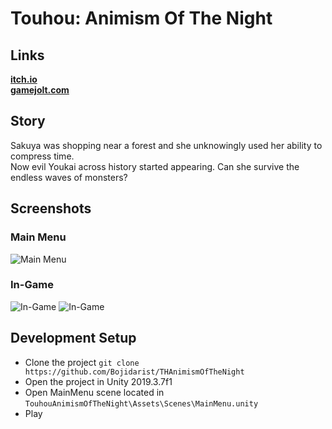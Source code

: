# Touhou: Animism Of The Night

## Links

[**itch.io**](https://bojidarist.itch.io/touhou-animism-of-the-night)  
[**gamejolt.com**](https://gamejolt.com/games/animismofthenight/463934)

## Story

Sakuya was shopping near a forest and she unknowingly used her ability to compress time.  
Now evil Youkai across history started appearing. Can she survive the endless waves of monsters?

## Screenshots

### Main Menu

![Main Menu](ReadmeFiles/Screenshots/thScreenshot.png)

### In-Game

![In-Game](ReadmeFiles/Screenshots/th_screenshot1.png)
![In-Game](ReadmeFiles/Screenshots/th_screenshot2.png)

## Development Setup

- Clone the project `git clone https://github.com/Bojidarist/THAnimismOfTheNight`
- Open the project in Unity 2019.3.7f1
- Open MainMenu scene located in `TouhouAnimismOfTheNight\Assets\Scenes\MainMenu.unity`
- Play
